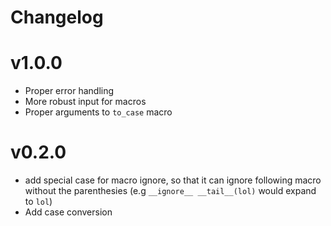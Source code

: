 # Changelog

# v1.0.0
- Proper error handling
- More robust input for macros
- Proper arguments to `to_case` macro

# v0.2.0
- add special case for macro ignore, so that it can ignore following
  macro without the parenthesies (e.g `__ignore__ __tail__(lol)` would expand
  to `lol`)
- Add case conversion
